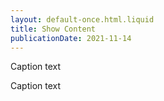 ```yaml
---
layout: default-once.html.liquid
title: Show Content
publicationDate: 2021-11-14
---
```


<show-content id="simple" href="/shown-content.html"></show-content>

<show-content id="dest" dest="http://dest.url" href="/shown-content.html"></show-content>


<show-content id="template" 
        template="ak_show-content-card.html.ejs" 
        href="/shown-content.html"
        content-image="/imgz/shown-content-image.jpg"
        >
        Caption text
        </show-content>

<show-content id="template2" 
        template="ak_show-content-card.html.ejs" 
        href="/shown-content.html"
         dest="http://dest.url"
        content-image="/imgz/shown-content-image.jpg"
        >
        Caption text
        </show-content>

